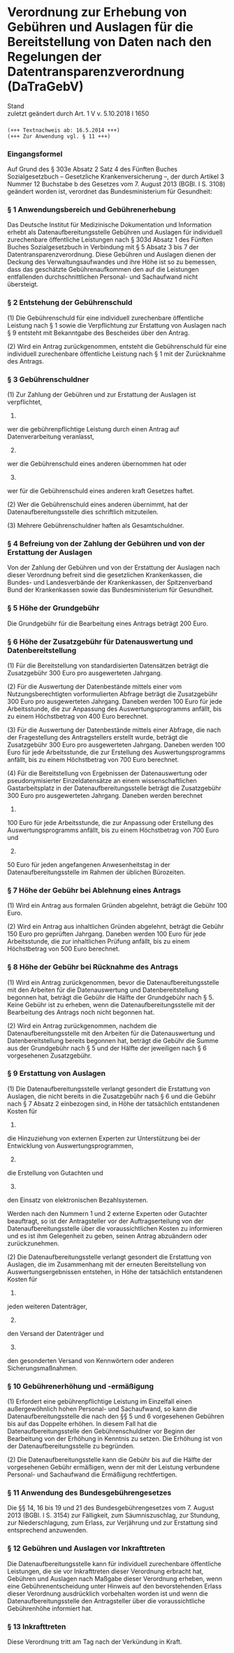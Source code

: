 Verordnung zur Erhebung von Gebühren und Auslagen für die Bereitstellung von Daten nach den Regelungen der Datentransparenzverordnung (DaTraGebV)
=================================================================================================================================================

Stand  
zuletzt geändert durch Art. 1 V v. 5.10.2018 I 1650

### 

```
(+++ Textnachweis ab: 16.5.2014 +++)
(+++ Zur Anwendung vgl. § 11 +++)
```

### Eingangsformel

Auf Grund des § 303e Absatz 2 Satz 4 des Fünften Buches Sozialgesetzbuch – Gesetzliche Krankenversicherung –, der durch Artikel 3 Nummer 12 Buchstabe b des Gesetzes vom 7. August 2013 (BGBl. I S. 3108) geändert worden ist, verordnet das Bundesministerium für Gesundheit:

### § 1 Anwendungsbereich und Gebührenerhebung

Das Deutsche Institut für Medizinische Dokumentation und Information erhebt als Datenaufbereitungsstelle Gebühren und Auslagen für individuell zurechenbare öffentliche Leistungen nach § 303d Absatz 1 des Fünften Buches Sozialgesetzbuch in Verbindung mit § 5 Absatz 3 bis 7 der Datentransparenzverordnung. Diese Gebühren und Auslagen dienen der Deckung des Verwaltungsaufwandes und ihre Höhe ist so zu bemessen, dass das geschätzte Gebührenaufkommen den auf die Leistungen entfallenden durchschnittlichen Personal- und Sachaufwand nicht übersteigt.

### § 2 Entstehung der Gebührenschuld

(1) Die Gebührenschuld für eine individuell zurechenbare öffentliche Leistung nach § 1 sowie die Verpflichtung zur Erstattung von Auslagen nach § 9 entsteht mit Bekanntgabe des Bescheides über den Antrag.

(2) Wird ein Antrag zurückgenommen, entsteht die Gebührenschuld für eine individuell zurechenbare öffentliche Leistung nach § 1 mit der Zurücknahme des Antrags.

### § 3 Gebührenschuldner

(1) Zur Zahlung der Gebühren und zur Erstattung der Auslagen ist verpflichtet,

1.  
wer die gebührenpflichtige Leistung durch einen Antrag auf Datenverarbeitung veranlasst,

2.  
wer die Gebührenschuld eines anderen übernommen hat oder

3.  
wer für die Gebührenschuld eines anderen kraft Gesetzes haftet.

(2) Wer die Gebührenschuld eines anderen übernimmt, hat der Datenaufbereitungsstelle dies schriftlich mitzuteilen.

(3) Mehrere Gebührenschuldner haften als Gesamtschuldner.

### § 4 Befreiung von der Zahlung der Gebühren und von der Erstattung der Auslagen

Von der Zahlung der Gebühren und von der Erstattung der Auslagen nach dieser Verordnung befreit sind die gesetzlichen Krankenkassen, die Bundes- und Landesverbände der Krankenkassen, der Spitzenverband Bund der Krankenkassen sowie das Bundesministerium für Gesundheit.

### § 5 Höhe der Grundgebühr

Die Grundgebühr für die Bearbeitung eines Antrags beträgt 200 Euro.

### § 6 Höhe der Zusatzgebühr für Datenauswertung und Datenbereitstellung

(1) Für die Bereitstellung von standardisierten Datensätzen beträgt die Zusatzgebühr 300 Euro pro ausgewerteten Jahrgang.

(2) Für die Auswertung der Datenbestände mittels einer vom Nutzungsberechtigten vorformulierten Abfrage beträgt die Zusatzgebühr 300 Euro pro ausgewerteten Jahrgang. Daneben werden 100 Euro für jede Arbeitsstunde, die zur Anpassung des Auswertungsprogramms anfällt, bis zu einem Höchstbetrag von 400 Euro berechnet.

(3) Für die Auswertung der Datenbestände mittels einer Abfrage, die nach der Fragestellung des Antragstellers erstellt wurde, beträgt die Zusatzgebühr 300 Euro pro ausgewerteten Jahrgang. Daneben werden 100 Euro für jede Arbeitsstunde, die zur Erstellung des Auswertungsprogramms anfällt, bis zu einem Höchstbetrag von 700 Euro berechnet.

(4) Für die Bereitstellung von Ergebnissen der Datenauswertung oder pseudonymisierter Einzeldatensätze an einem wissenschaftlichen Gastarbeitsplatz in der Datenaufbereitungsstelle beträgt die Zusatzgebühr 300 Euro pro ausgewerteten Jahrgang. Daneben werden berechnet

1.  
100 Euro für jede Arbeitsstunde, die zur Anpassung oder Erstellung des Auswertungsprogramms anfällt, bis zu einem Höchstbetrag von 700 Euro und

2.  
50 Euro für jeden angefangenen Anwesenheitstag in der Datenaufbereitungsstelle im Rahmen der üblichen Bürozeiten.

### § 7 Höhe der Gebühr bei Ablehnung eines Antrags

(1) Wird ein Antrag aus formalen Gründen abgelehnt, beträgt die Gebühr 100 Euro.

(2) Wird ein Antrag aus inhaltlichen Gründen abgelehnt, beträgt die Gebühr 150 Euro pro geprüften Jahrgang. Daneben werden 100 Euro für jede Arbeitsstunde, die zur inhaltlichen Prüfung anfällt, bis zu einem Höchstbetrag von 500 Euro berechnet.

### § 8 Höhe der Gebühr bei Rücknahme des Antrags

(1) Wird ein Antrag zurückgenommen, bevor die Datenaufbereitungsstelle mit den Arbeiten für die Datenauswertung und Datenbereitstellung begonnen hat, beträgt die Gebühr die Hälfte der Grundgebühr nach § 5. Keine Gebühr ist zu erheben, wenn die Datenaufbereitungsstelle mit der Bearbeitung des Antrags noch nicht begonnen hat.

(2) Wird ein Antrag zurückgenommen, nachdem die Datenaufbereitungsstelle mit den Arbeiten für die Datenauswertung und Datenbereitstellung bereits begonnen hat, beträgt die Gebühr die Summe aus der Grundgebühr nach § 5 und der Hälfte der jeweiligen nach § 6 vorgesehenen Zusatzgebühr.

### § 9 Erstattung von Auslagen

(1) Die Datenaufbereitungsstelle verlangt gesondert die Erstattung von Auslagen, die nicht bereits in die Zusatzgebühr nach § 6 und die Gebühr nach § 7 Absatz 2 einbezogen sind, in Höhe der tatsächlich entstandenen Kosten für

1.  
die Hinzuziehung von externen Experten zur Unterstützung bei der Entwicklung von Auswertungsprogrammen,

2.  
die Erstellung von Gutachten und

3.  
den Einsatz von elektronischen Bezahlsystemen.

Werden nach den Nummern 1 und 2 externe Experten oder Gutachter beauftragt, so ist der Antragsteller vor der Auftragserteilung von der Datenaufbereitungsstelle über die voraussichtlichen Kosten zu informieren und es ist ihm Gelegenheit zu geben, seinen Antrag abzuändern oder zurückzunehmen.

(2) Die Datenaufbereitungsstelle verlangt gesondert die Erstattung von Auslagen, die im Zusammenhang mit der erneuten Bereitstellung von Auswertungsergebnissen entstehen, in Höhe der tatsächlich entstandenen Kosten für

1.  
jeden weiteren Datenträger,

2.  
den Versand der Datenträger und

3.  
den gesonderten Versand von Kennwörtern oder anderen Sicherungsmaßnahmen.

### § 10 Gebührenerhöhung und -ermäßigung

(1) Erfordert eine gebührenpflichtige Leistung im Einzelfall einen außergewöhnlich hohen Personal- und Sachaufwand, so kann die Datenaufbereitungsstelle die nach den §§ 5 und 6 vorgesehenen Gebühren bis auf das Doppelte erhöhen. In diesem Fall hat die Datenaufbereitungsstelle den Gebührenschuldner vor Beginn der Bearbeitung von der Erhöhung in Kenntnis zu setzen. Die Erhöhung ist von der Datenaufbereitungsstelle zu begründen.

(2) Die Datenaufbereitungsstelle kann die Gebühr bis auf die Hälfte der vorgesehenen Gebühr ermäßigen, wenn der mit der Leistung verbundene Personal- und Sachaufwand die Ermäßigung rechtfertigen.

### § 11 Anwendung des Bundesgebührengesetzes

Die §§ 14, 16 bis 19 und 21 des Bundesgebührengesetzes vom 7. August 2013 (BGBl. I S. 3154) zur Fälligkeit, zum Säumniszuschlag, zur Stundung, zur Niederschlagung, zum Erlass, zur Verjährung und zur Erstattung sind entsprechend anzuwenden.

### § 12 Gebühren und Auslagen vor Inkrafttreten

Die Datenaufbereitungsstelle kann für individuell zurechenbare öffentliche Leistungen, die sie vor Inkrafttreten dieser Verordnung erbracht hat, Gebühren und Auslagen nach Maßgabe dieser Verordnung erheben, wenn eine Gebührenentscheidung unter Hinweis auf den bevorstehenden Erlass dieser Verordnung ausdrücklich vorbehalten worden ist und wenn die Datenaufbereitungsstelle den Antragsteller über die voraussichtliche Gebührenhöhe informiert hat.

### § 13 Inkrafttreten

Diese Verordnung tritt am Tag nach der Verkündung in Kraft.
